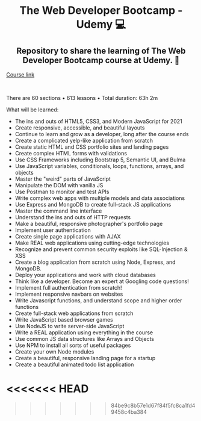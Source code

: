 <h1 align="center"> The Web Developer Bootcamp - Udemy 💻 </h1>
<h2 align="center"> Repository to share the learning of The Web Developer Bootcamp course at Udemy. 🎯</h2>

[Course link](https://www.udemy.com/course/the-web-developer-bootcamp/)

<br>


There are 60 sections • 613 lessons • Total duration: 63h 2m

What will be learned:

- The ins and outs of HTML5, CSS3, and Modern JavaScript for 2021
- Create responsive, accessible, and beautiful layouts
- Continue to learn and grow as a developer, long after the course ends
- Create a complicated yelp-like application from scratch
- Create static HTML and CSS portfolio sites and landing pages
- Create complex HTML forms with validations
- Use CSS Frameworks including Bootstrap 5, Semantic UI, and Bulma
- Use JavaScript variables, conditionals, loops, functions, arrays, and objects
- Master the "weird" parts of JavaScript
- Manipulate the DOM with vanilla JS
- Use Postman to monitor and test APIs
- Write complex web apps with multiple models and data associations
- Use Express and MongoDB to create full-stack JS applications
- Master the command line interface
- Understand the ins and outs of HTTP requests
- Make a beautiful, responsive photographer's portfolio page
- Implement user authentication
- Create single page applications with AJAX
- Make REAL web applications using cutting-edge technologies
- Recognize and prevent common security exploits like SQL-Injection & XSS
- Create a blog application from scratch using Node, Express, and MongoDB.
- Deploy your applications and work with cloud databases
- Think like a developer. Become an expert at Googling code questions!
- Implement full authentication from scratch!
- Implement responsive navbars on websites
- Write Javascript functions, and understand scope and higher order functions
- Create full-stack web applications from scratch
- Write JavaScript based browser games
- Use NodeJS to write server-side JavaScript
- Write a REAL application using everything in the course
- Use common JS data structures like Arrays and Objects
- Use NPM to install all sorts of useful packages
- Create your own Node modules
- Create a beautiful, responsive landing page for a startup
- Create a beautiful animated todo list application

<<<<<<< HEAD
=======


>>>>>>> 84be9c8b57e1d67f84f5fc8ca1fd49458c4ba384
